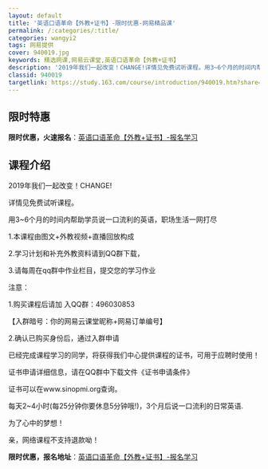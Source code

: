 ```yaml
---
layout: default
title: '英语口语革命【外教+证书】-限时优惠-网易精品课'
permalink: /:categories/:title/
categories: wangyi2
tags: 网易提供
cover: 940019.jpg
keywords: 精选网课,网易云课堂,英语口语革命【外教+证书】
description: '2019年我们一起改变！CHANGE!详情见免费试听课程。用3~6个月的时间内帮助学员说一口流利的英语，职场生活一网打尽'
classid: 940019
targetlink: https://study.163.com/course/introduction/940019.htm?share=1&shareId=1025206652&utm_campaign=share&utm_medium=iphoneShare&utm_source=&utm_u=1025206652
---
```


## 限时特惠

**限时优惠，火速报名**：[英语口语革命【外教+证书】-报名学习](https://study.163.com/course/introduction/940019.htm?share=1&shareId=1025206652&utm_campaign=share&utm_medium=iphoneShare&utm_source=&utm_u=1025206652)

## 课程介绍

2019年我们一起改变！CHANGE!

详情见免费试听课程。

用3~6个月的时间内帮助学员说一口流利的英语，职场生活一网打尽

1.本课程由图文+外教视频+直播回放构成

2.学习计划和补充外教资料请到QQ群下载，

3.请每周在qq群中作业栏目，提交您的学习作业



注意：

1.购买课程后请加 入QQ群：496030853  

【入群暗号：你的网易云课堂昵称+网易订单编号】

2.确认已购买身份后，通过入群申请



已经完成课程学习的同学，将获得我们中心提供课程的证书，可用于应聘时使用！

证书申请详细信息，请在QQ群中下载文件《证书申请条件》

证书可以在www.sinopmi.org查询。



每天2~4小时(每25分钟你要休息5分钟哦!)，3个月后说一口流利的日常英语.



为了心中的梦想！



亲，网络课程不支持退款呦！

**限时优惠，报名地址**：[英语口语革命【外教+证书】-报名学习](https://study.163.com/course/introduction/940019.htm?share=1&shareId=1025206652&utm_campaign=share&utm_medium=iphoneShare&utm_source=&utm_u=1025206652)

